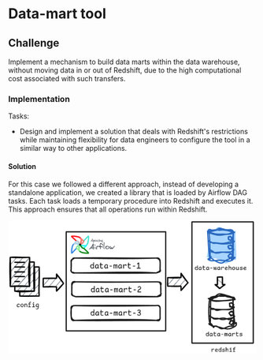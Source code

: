 # Data-mart tool

## Challenge

Implement a mechanism to build data marts within the data warehouse, without moving data in or out of Redshift, due to the high computational cost associated with such transfers.

### Implementation

Tasks:
- Design and implement a solution that deals with Redshift's restrictions while maintaining flexibility for data engineers to configure the tool in a similar way to other applications.

#### Solution

For this case we followed a different approach, instead of developing a standalone application, we created a library that is loaded by Airflow DAG tasks. Each task loads a temporary procedure into Redshift and executes it. This approach ensures that all operations run within Redshift.

![alt text](imgs/data-marts.png)
